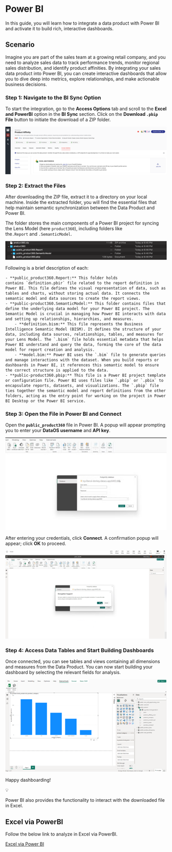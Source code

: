 # Power BI

In this guide, you will learn how to integrate a data product with Power BI and activate it to build rich, interactive dashboards.


## Scenario

Imagine you are part of the sales team at a growing retail company, and you need to analyze sales data to track performance trends, monitor regional sales distribution, and identify product affinities. By integrating your sales data product into Power BI, you can create interactive dashboards that allow you to dive deep into metrics, explore relationships, and make actionable business decisions.

### **Step 1: Navigate to the BI Sync Option**
    
To start the integration, go to the **Access Options** tab and scroll to the **Excel and PowerBI** option in the **BI Sync** section. Click on the **Download `.pbip` File** button to initiate the download of a ZIP folder.
    
![powerbi_conn_details.png](/learn/dp_consumer_learn_track/integrate_bi_tools/powerbi/powerbi_conn_details.png)
    
### **Step 2: Extract the Files**
    
After downloading the ZIP file, extract it to a directory on your local machine. Inside the extracted folder, you will find the essential files that help maintain semantic synchronization between the Data Product and Power BI.
    
The folder stores the main components of a Power BI project for syncing the Lens Model (here `product360`), including folders like the`.Report` and `.SemanticModel`. 
    
![folder_structure.png](/learn/dp_consumer_learn_track/integrate_bi_tools/powerbi/folder_structure.png)
    
Following is a brief description of each:
    
    - **public_product360.Report:** This folder holds contains `definition.pbir` file related to the report definition in Power BI. This file defines the visual representation of data, such as tables and charts, without storing actual data. It connects the semantic model and data sources to create the report views.
    - **public-product360.SemanticModel:** This folder contains files that define the underlying data model for your Power BI project. The Semantic Model is crucial in managing how Power BI interacts with data and setting up relationships, hierarchies, and measures.
        - **definition.bism:** This file represents the Business Intelligence Semantic Model (BISM). It defines the structure of your data, including data sources, relationships, tables, and measures for your Lens Model. The `.bism` file holds essential metadata that helps Power BI understand and query the data, forming the core of the data model for report creation and analysis.
        - **model.bim:** Power BI uses the `.bim` file to generate queries and manage interactions with the dataset. When you build reports or dashboards in Power BI, it references this semantic model to ensure the correct structure is applied to the data.
    - **public-product360.pbip:** This file is a Power BI project template or configuration file. Power BI uses files like `.pbip` or `.pbix` to encapsulate reports, datasets, and visualizations. The `.pbip` file ties together the semantic model and report definitions from the other folders, acting as the entry point for working on the project in Power BI Desktop or the Power BI service.

### **Step 3: Open the File in Power BI and Connect**

Open the **`public_product360`** file in Power BI. A popup will appear prompting you to enter your **DataOS username** and **API key**.

![powerbi_ui.png](/learn/dp_consumer_learn_track/integrate_bi_tools/powerbi/powerbi_ui.png)

After entering your credentials, click **Connect**. A confirmation popup will appear; click **OK** to proceed.

![powerbi_pop_up.png](/learn/dp_consumer_learn_track/integrate_bi_tools/powerbi/powerbi_pop_up.png)

### **Step 4: Access Data Tables and Start Building Dashboards**

Once connected, you can see tables and views containing all dimensions and measures from the Data Product. You can now start building your dashboard by selecting the relevant fields for analysis.

![powerbi_dashboard.png](/learn/dp_consumer_learn_track/integrate_bi_tools/powerbi/powerbi_dashboard.png)

Happy dashboarding!

<aside class="callout">
💡

Power BI also provides the functionality to interact with the downloaded file in Excel.

</aside>

## Excel via PowerBI

Follow the below link to analyze in Excel via PowerBI.

[Excel via Power BI](/learn/dp_consumer_learn_track/integrate_bi_tools/powerbi/excel/)